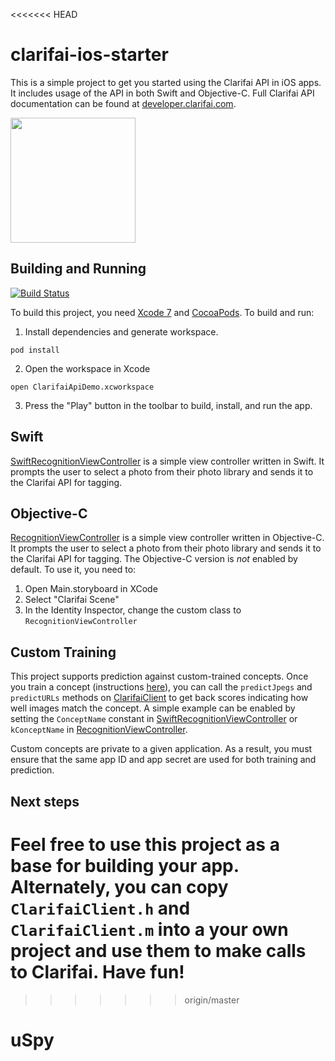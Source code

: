 <<<<<<< HEAD
# clarifai-ios-starter
This is a simple project to get you started using the Clarifai API in iOS apps. It includes usage
of the API in both Swift and Objective-C. Full Clarifai API documentation can be found at
[developer.clarifai.com](http://developer.clarifai.com/).

<img src="http://i.imgur.com/nJPz9gc.jpg" width="200">


## Building and Running

[![Build Status](https://travis-ci.org/Clarifai/clarifai-ios-starter.svg?branch=master)](https://travis-ci.org/Clarifai/clarifai-ios-starter)

To build this project, you need [Xcode 7](https://developer.apple.com/xcode/download/) and [CocoaPods](http://cocoapods.org/). To build and run:

1. Install dependencies and generate workspace.
  ```
  pod install
  ```

2. Open the workspace in Xcode
  ```
  open ClarifaiApiDemo.xcworkspace
  ```

3. Press the "Play" button in the toolbar to build, install, and run the app.


## Swift
[SwiftRecognitionViewController](https://github.com/Clarifai/clarifai-ios-starter/blob/master/ClarifaiApiDemo/SwiftRecognitionViewController.swift)
is a simple view controller written in Swift. It prompts the user to select a photo from their photo library and
sends it to the Clarifai API for tagging.


## Objective-C
[RecognitionViewController](https://github.com/Clarifai/clarifai-ios-starter/blob/master/ClarifaiApiDemo/RecognitionViewController.m)
is a simple view controller written in Objective-C. It prompts the user to select a photo from their photo library and
sends it to the Clarifai API for tagging. The Objective-C version is *not* enabled by default. To use it, you
need to:

1. Open Main.storyboard in XCode
2. Select "Clarifai Scene"
3. In the Identity Inspector, change the custom class to `RecognitionViewController`


## Custom Training
This project supports prediction against custom-trained concepts. Once you train a concept (instructions [here](https://github.com/Clarifai/hackathon)), you can call the `predictJpegs` and `predictURLs` methods on [ClarifaiClient](https://github.com/Clarifai/clarifai-ios-starter/blob/master/ClarifaiApiDemo/ClarifaiClient.m) to get back scores indicating how well images match the concept. A simple example can be enabled by setting the `ConceptName` constant in [SwiftRecognitionViewController](https://github.com/Clarifai/clarifai-ios-starter/blob/master/ClarifaiApiDemo/SwiftRecognitionViewController.swift) or `kConceptName` in [RecognitionViewController](https://github.com/Clarifai/clarifai-ios-starter/blob/master/ClarifaiApiDemo/RecognitionViewController.m).

Custom concepts are private to a given application. As a result, you must ensure that the same app ID and app secret are used for both training and prediction.


## Next steps
Feel free to use this project as a base for building your app. Alternately, you can copy
`ClarifaiClient.h` and `ClarifaiClient.m` into a your own project and use them to make calls
to Clarifai. Have fun!
=======
>>>>>>> origin/master
# uSpy
